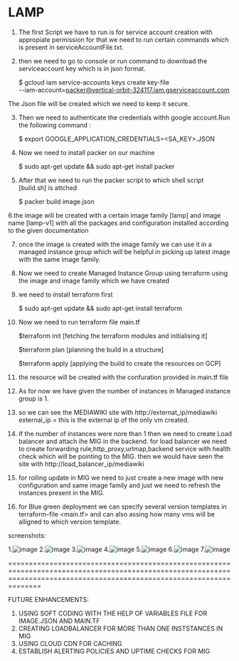 # LAMP


1. The first Script we have to run is for service account creation with appropiate permission for that we need to run certain commands which is present in serviceAccountFile.txt.

2. then we need to go to console or run command to download the serviceaccount key which is in json format.

   $ gcloud iam service-accounts keys create key-file \
        --iam-account=packer@vertical-orbit-324117.iam.gserviceaccount.com

The Json file will be created which we need to keep it secure.

3. Then we need to authenticate the credentials withh google account.Run the following command :

   $ export GOOGLE_APPLICATION_CREDENTIALS=<SA_KEY>.JSON

4. Now we need to install packer on our machine

   $ sudo apt-get update && sudo apt-get install packer

5. After that we need to run the packer script to which shell script [build.sh] is attched

   $ packer build image.json

6.the image will be created with a certain image family [lamp] and image name [lamp-v1] with all the packages and configuration installed  according to the given documentation

7. once the image is created with the image family we can use it in a managed instance group which will be helpful in picking up latest image with the same image family.

8. Now we need to create Managed Instance Group using terraform using the image and image family which we have created

9. we need to install terraform first

     $ sudo apt-get update && sudo apt-get install terraform

10. Now we need to run terraform file main.tf

    $terraform init [fetching the terraform modules and initialising it]
    
    $terraform plan [planning the build in a structure]
    
    $terraform apply [applying the build to create the resources on GCP]
    
11. the resource will be created with the confuration provided in main.tf file

12. As for now we have given the number of instances in Managed instance group is 1.

13. so we can see the MEDIAWIKI site with http://externat_ip/mediawiki
         external_ip = this is the external ip of the only vm created.
     
14. If the  number of instances were nore than 1 then we need to create Load balancer and attach ihe MIG in the backend.
  for load balancer we need to create forwarding rule,http_proxy,urlmap,backend service with health check which will be pointing to the MIG.
  then we would have seen the site with  http://load_balancer_ip/mediawiki
  
15. for rolling update in MIG  we need to just create a new image with new configuration and same image family and just we need to refresh the instances present in the MIG.

16. for Blue green deployment we can specify several version templates in terraform-file <main.tf> and can also assing how many vms will be alligned to which version template.

screenshots:

1.![image](https://user-images.githubusercontent.com/69305821/142619887-90db4439-20a0-489b-8c24-6fb2860aa95f.png)
2.![image](https://user-images.githubusercontent.com/69305821/142620637-ef131ad1-053c-48f2-b012-8b710268f1cc.png)
3.![image](https://user-images.githubusercontent.com/69305821/142623119-9f543ce0-c867-4109-8bc3-d33163b2b827.png)
4.![image](https://user-images.githubusercontent.com/69305821/142623253-2c930bb3-a3b9-4b3a-a43b-484f06102080.png)
5.![image](https://user-images.githubusercontent.com/69305821/142623351-93f43f88-72ee-469e-9cba-1c399e7b9b54.png)
6.![image](https://user-images.githubusercontent.com/69305821/142621860-3443656e-2d5f-4a68-a7bb-f3bed1bfcf12.png)
7.![image](https://user-images.githubusercontent.com/69305821/142622007-d9719ae1-7fc6-4e7b-8455-60ca5c6e0a7c.png)


==========================================================================================================================================================================


FUTURE ENHANCEMENTS:

1. USING SOFT CODING WITH THE HELP OF VARIABLES FILE FOR IMAGE.JSON AND MAIN.TF
2. CREATING LOADBALANCER FOR MORE THAN ONE INSTSTANCES IN MIG
3. USING CLOUD CDN FOR CACHING
4. ESTABLISH ALERTING POLICIES AND UPTIME CHECKS FOR MIG



    


